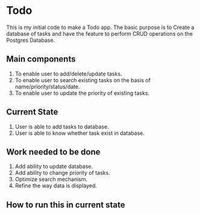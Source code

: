 # Todo
This  is my initial code to make a Todo app. The basic purpose is to Create a database of tasks and have the feature to perform CRUD operations on the Postgres Database.

## Main components
1. To enable user to add/delete/update tasks.
2. To enable user to search existing tasks on the basis of name/priority/status/date.
3. To enable user to update the priority of existing tasks.

## Current State
1. User is able to add tasks to database.
2. User is able to know whether task exist in database.

## Work needed to be done
1. Add ability to update database.
2. Add ability to change priority of tasks.
3. Optimize search mechanism.
4. Refine the way data is displayed.

## How to run this in current state
